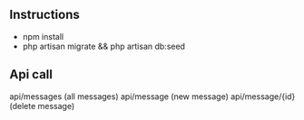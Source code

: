 ## Instructions
- npm install
- php artisan migrate && php artisan db:seed

## Api call 
api/messages (all messages)
api/message (new message)
api/message/{id} (delete message)